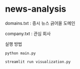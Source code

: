 # news-analysis


domains.txt : 증시 뉴스 긁어올 도메인

company.txt :  관심 회사

실행 방법

```
python main.py

streamlit run visualization.py
```
